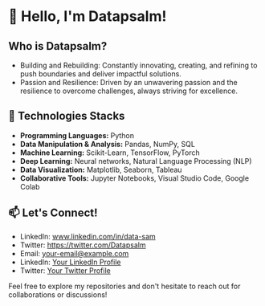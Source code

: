 # 👋 Hello, I'm Datapsalm!

## Who is Datapsalm?

- Building and Rebuilding: Constantly innovating, creating, and refining to push boundaries and deliver impactful solutions.
- Passion and Resilience: Driven by an unwavering passion and the resilience to overcome challenges, always striving for excellence.

## 🔧 Technologies Stacks

- **Programming Languages:** Python
- **Data Manipulation & Analysis:** Pandas, NumPy, SQL
- **Machine Learning:** Scikit-Learn, TensorFlow, PyTorch
- **Deep Learning:** Neural networks, Natural Language Processing (NLP)
- **Data Visualization:** Matplotlib, Seaborn, Tableau
- **Collaborative Tools:** Jupyter Notebooks, Visual Studio Code, Google Colab

## 📫 Let's Connect!

- LinkedIn: www.linkedin.com/in/data-sam
- Twitter: https://twitter.com/Datapsalm
- Email: [your-email@example.com](mailto:your-email@example.com)
- LinkedIn: [Your LinkedIn Profile](https://www.linkedin.com/in/yourusername/)
- Twitter: [Your Twitter Profile](https://twitter.com/yourusername)


Feel free to explore my repositories and don't hesitate to reach out for collaborations or discussions!


